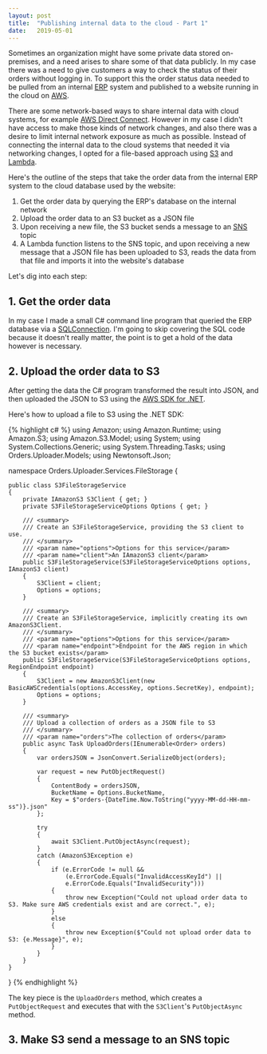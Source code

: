 ```yaml
---
layout: post
title:  "Publishing internal data to the cloud - Part 1"
date:   2019-05-01
---
```


Sometimes an organization might have some private data stored on-premises, and a need arises to share some of that data publicly. In my case there was a need to give customers a way to check the status of their orders without logging in. To support this the order status data needed to be pulled from an internal [ERP](https://en.wikipedia.org/wiki/Enterprise_resource_planning) system and published to a website running in the cloud on [AWS](https://aws.amazon.com/).

There are some network-based ways to share internal data with cloud systems, for example [AWS Direct Connect](https://aws.amazon.com/directconnect/). However in my case I didn't have access to make those kinds of network changes, and also there was a desire to limit internal network exposure as much as possible. Instead of connecting the internal data to the cloud systems that needed it via networking changes, I opted for a file-based approach using [S3](https://aws.amazon.com/s3/) and [Lambda](https://aws.amazon.com/lambda/).

Here's the outline of the steps that take the order data from the internal ERP system to the cloud database used by the website:
1. Get the order data by querying the ERP's database on the internal network
2. Upload the order data to an S3 bucket as a JSON file
3. Upon receiving a new file, the S3 bucket sends a message to an [SNS](https://aws.amazon.com/sns/) topic
4. A Lambda function listens to the SNS topic, and upon receiving a new message that a JSON file has been uploaded to S3, reads the data from that file and imports it into the website's database

Let's dig into each step:

## 1. Get the order data
In my case I made a small C# command line program that queried the ERP database via a [SQLConnection](https://docs.microsoft.com/en-us/dotnet/api/system.data.sqlclient.sqlconnection?view=netcore-2.2). I'm going to skip covering the SQL code because it doesn't really matter, the point is to get a hold of the data however is necessary.

## 2. Upload the order data to S3
After getting the data the C# program transformed the result into JSON, and then uploaded the JSON to S3 using the [AWS SDK for .NET](https://aws.amazon.com/sdk-for-net/).

Here's how to upload a file to S3 using the .NET SDK:

{% highlight c# %}
using Amazon;
using Amazon.Runtime;
using Amazon.S3;
using Amazon.S3.Model;
using System;
using System.Collections.Generic;
using System.Threading.Tasks;
using Orders.Uploader.Models;
using Newtonsoft.Json;

namespace Orders.Uploader.Services.FileStorage
{

    public class S3FileStorageService
    {
        private IAmazonS3 S3Client { get; }
        private S3FileStorageServiceOptions Options { get; }

        /// <summary>
        /// Create an S3FileStorageService, providing the S3 client to use.
        /// </summary>
        /// <param name="options">Options for this service</param>
        /// <param name="client">An IAmazonS3 client</param>
        public S3FileStorageService(S3FileStorageServiceOptions options, IAmazonS3 client)
        {
            S3Client = client;
            Options = options;
        }

        /// <summary>
        /// Create an S3FileStorageService, implicitly creating its own AmazonS3Client.
        /// </summary>
        /// <param name="options">Options for this service</param>
        /// <param name="endpoint">Endpoint for the AWS region in which the S3 bucket exists</param>
        public S3FileStorageService(S3FileStorageServiceOptions options, RegionEndpoint endpoint)
        {
            S3Client = new AmazonS3Client(new BasicAWSCredentials(options.AccessKey, options.SecretKey), endpoint);
            Options = options;
        }

        /// <summary>
        /// Upload a collection of orders as a JSON file to S3
        /// </summary>
        /// <param name="orders">The collection of orders</param>
        public async Task UploadOrders(IEnumerable<Order> orders)
        {
            var ordersJSON = JsonConvert.SerializeObject(orders);
            
            var request = new PutObjectRequest()
            {
                ContentBody = ordersJSON,
                BucketName = Options.BucketName,
                Key = $"orders-{DateTime.Now.ToString("yyyy-MM-dd-HH-mm-ss")}.json"
            };

            try
            {
                await S3Client.PutObjectAsync(request);
            }
            catch (AmazonS3Exception e)
            {
                if (e.ErrorCode != null &&
                    (e.ErrorCode.Equals("InvalidAccessKeyId") ||
                    e.ErrorCode.Equals("InvalidSecurity")))
                {
                    throw new Exception("Could not upload order data to S3. Make sure AWS credentials exist and are correct.", e);
                }
                else
                {
                    throw new Exception($"Could not upload order data to S3: {e.Message}", e);
                }
            }            
        }
    }
}
{% endhighlight %}

The key piece is the `UploadOrders` method, which creates a `PutObjectRequest` and executes that with the `S3Client`'s `PutObjectAsync` method.

## 3. Make S3 send a message to an SNS topic
